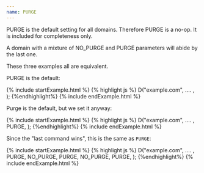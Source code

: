 ```yaml
---
name: PURGE
---
```


PURGE is the default setting for all domains.  Therefore PURGE is
a no-op. It is included for completeness only.

A domain with a mixture of NO_PURGE and PURGE parameters will abide
by the last one.

These three examples all are equivalent.

PURGE is the default:

{% include startExample.html %}
{% highlight js %}
D("example.com", .... ,
);
{%endhighlight%}
{% include endExample.html %}

Purge is the default, but we set it anyway:

{% include startExample.html %}
{% highlight js %}
D("example.com", .... ,
  PURGE,
);
{%endhighlight%}
{% include endExample.html %}

Since the "last command wins", this is the same as `PURGE`:

{% include startExample.html %}
{% highlight js %}
D("example.com", .... ,
  PURGE,
  NO_PURGE,
  PURGE,
  NO_PURGE,
  PURGE,
);
{%endhighlight%}
{% include endExample.html %}
